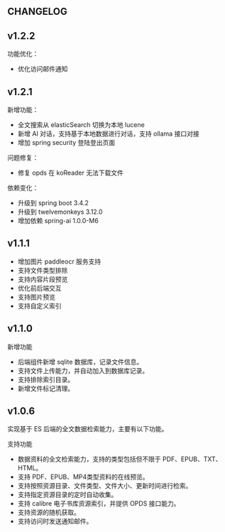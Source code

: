 CHANGELOG
----

v1.2.2
----

功能优化：

* 优化访问邮件通知

v1.2.1
----

新增功能：

* 全文搜索从 elasticSearch 切换为本地 lucene
* 新增 AI 对话，支持基于本地数据进行对话，支持 ollama 接口对接
* 增加 spring security 登陆登出页面

问题修复：

* 修复 opds 在 koReader 无法下载文件

依赖变化：

* 升级到 spring boot 3.4.2
* 升级到 twelvemonkeys 3.12.0
* 增加依赖 spring-ai 1.0.0-M6

v1.1.1
----

* 增加图片 paddleocr 服务支持
* 支持文件类型排除
* 支持内容片段预览
* 优化前后端交互
* 支持图片预览
* 支持自定义索引

v1.1.0
----

新增功能

* 后端组件新增 sqlite 数据库，记录文件信息。
* 支持文件上传能力，并自动加入到数据库记录。
* 支持排除索引目录。
* 新增文件标记清理。

v1.0.6
----

实现基于 ES 后端的全文数据检索能力，主要有以下功能。

支持功能

* 数据资料的全文检索能力，支持的类型包括但不限于 PDF、EPUB、TXT、HTML。
* 支持 PDF、EPUB、MP4类型资料的在线预览。
* 支持按照资源目录、文件类型、文件大小、更新时间进行检索。
* 支持指定资源目录的定时自动收集。
* 支持 calibre 电子书库资源索引，并提供 OPDS 接口能力。
* 支持资源的随机获取。
* 支持访问时发送通知邮件。
